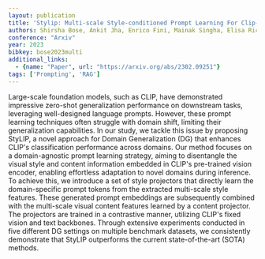 ```yaml
---
layout: publication
title: 'Stylip: Multi-scale Style-conditioned Prompt Learning For Clip-based Domain Generalization'
authors: Shirsha Bose, Ankit Jha, Enrico Fini, Mainak Singha, Elisa Ricci, Biplab Banerjee
conference: "Arxiv"
year: 2023
bibkey: bose2023multi
additional_links:
  - {name: "Paper", url: "https://arxiv.org/abs/2302.09251"}
tags: ['Prompting', 'RAG']
---
```

Large-scale foundation models, such as CLIP, have demonstrated impressive
zero-shot generalization performance on downstream tasks, leveraging
well-designed language prompts. However, these prompt learning techniques often
struggle with domain shift, limiting their generalization capabilities. In our
study, we tackle this issue by proposing StyLIP, a novel approach for Domain
Generalization (DG) that enhances CLIP's classification performance across
domains. Our method focuses on a domain-agnostic prompt learning strategy,
aiming to disentangle the visual style and content information embedded in
CLIP's pre-trained vision encoder, enabling effortless adaptation to novel
domains during inference. To achieve this, we introduce a set of style
projectors that directly learn the domain-specific prompt tokens from the
extracted multi-scale style features. These generated prompt embeddings are
subsequently combined with the multi-scale visual content features learned by a
content projector. The projectors are trained in a contrastive manner,
utilizing CLIP's fixed vision and text backbones. Through extensive experiments
conducted in five different DG settings on multiple benchmark datasets, we
consistently demonstrate that StyLIP outperforms the current state-of-the-art
(SOTA) methods.
